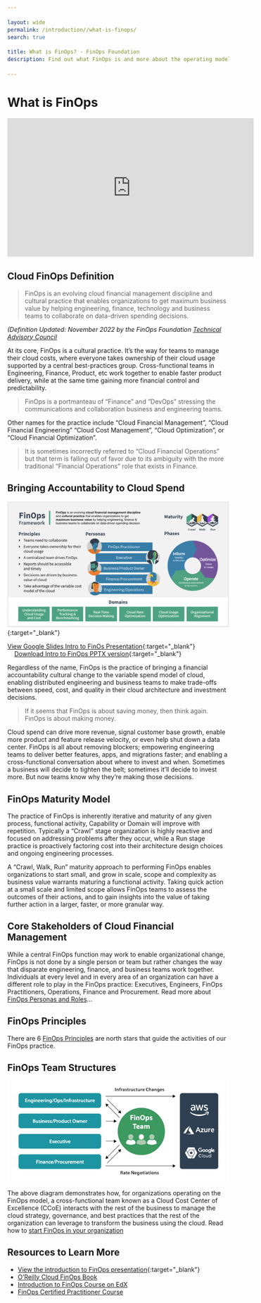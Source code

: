 ```yaml
---

layout: wide
permalink: /introduction//what-is-finops/
search: true

title: What is FinOps? - FinOps Foundation
description: Find out what FinOps is and more about the operating model for the cloud. Understand the three phases of FinOps - Inform, Optimize and Operate.

---
```


# What is FinOps

<div class="videoWrapper mb-10">
  <iframe width="560" height="315" src="https://www.youtube.com/embed/VDrcgEne6lU" title="YouTube video player" frameborder="0" allow="accelerometer; autoplay; clipboard-write; encrypted-media; gyroscope; picture-in-picture" allowfullscreen></iframe>
</div>

## Cloud FinOps Definition

> FinOps is an evolving cloud financial management discipline and cultural practice that enables organizations to get maximum business value by helping engineering, finance, technology and business teams to collaborate on data-driven spending decisions.

_(Definition Updated: November 2022 by the FinOps Foundation [Technical Advisory Council]()_

At its core, FinOps is a cultural practice. It’s the way for teams to manage their cloud costs, where everyone takes ownership of their cloud usage supported by a central best-practices group. Cross-functional teams in Engineering, Finance, Product, etc work together to enable faster product delivery, while at the same time gaining more financial control and predictability.

> FinOps is a portmanteau of “Finance” and “DevOps” stressing the communications and collaboration business and engineering teams.

Other names for the practice include “Cloud Financial Management”, “Cloud Financial Engineering” “Cloud Cost Management”, “Cloud Optimization”, or “Cloud Financial Optimization”. 

> It is sometimes incorrectly referred to “Cloud Financial Operations” but that term is falling out of favor due to its ambiguity with the more traditional “Financial Operations” role that exists in Finance. 

## Bringing Accountability to Cloud Spend

[![Introduction to FinOps](/img/resources/intro-slide.png?w)](https://docs.google.com/presentation/d/1gt9ev4OU79-N0tkkdx78rrZM0jJPuxQqlL6pCImL4ww/edit?usp=sharing){:target="_blank"}

[View Google Slides Intro to FinOs Presentation](https://docs.google.com/presentation/d/1gt9ev4OU79-N0tkkdx78rrZM0jJPuxQqlL6pCImL4ww/edit?usp=sharing){:target="_blank"} &nbsp;&nbsp;&nbsp;&nbsp;[Download Intro to FinOps PPTX version](/img/resources/Intro-to-FinOps-1-0.pptx){:target="_blank"}

Regardless of the name, FinOps is the practice of bringing a financial accountability cultural change to the variable spend model of cloud, enabling distributed engineering and business teams to make trade-offs between speed, cost, and quality in their cloud architecture and investment decisions.

> If it seems that FinOps is about saving money, then think again. FinOps is about making money. 

Cloud spend can drive more revenue, signal customer base growth, enable more product and feature release velocity, or even help shut down a data center. FinOps is all about removing blockers; empowering engineering teams to deliver better features, apps, and migrations faster; and enabling a cross-functional conversation about where to invest and when. Sometimes a business will decide to tighten the belt; sometimes it’ll decide to invest more. But now teams know why they’re making those decisions.

## FinOps Maturity Model

The practice of FinOps is inherently iterative and maturity of any given process, functional activity, Capability or Domain will improve with repetition. Typically a “Crawl” stage organization is highly reactive and focused on addressing problems after they occur, while a Run stage practice is proactively factoring cost into their architecture design choices and ongoing engineering processes. 

A “Crawl, Walk, Run” maturity approach to performing FinOps enables organizations to start small, and grow in scale, scope and complexity as business value warrants maturing a functional activity. Taking quick action at a small scale and limited scope allows FinOps teams to assess the outcomes of their actions, and to gain insights into the value of taking further action in a larger, faster, or more granular way. 

## Core Stakeholders of Cloud Financial Management

While a central FinOps function may work to enable organizational change, FinOps is not done by a single person or team but rather changes the way that disparate engineering, finance, and business teams work together. Individuals at every level and in every area of an organization can have a different role to play in the FinOps practice: Executives, Engineers, FinOps Practitioners, Operations, Finance and Procurement. Read more about [FinOps Personas and Roles](/framework/personas)...

## FinOps Principles

There are 6 [FinOps Principles](/framework/principles/) are north stars that guide the activities of our FinOps practice. 

## FinOps Team Structures

![image](/img/resources/finops-team-structure.png)

The above diagram demonstrates how, for organizations operating on the FinOps model, a cross-functional team known as a Cloud Cost Center of Excellence (CCoE) interacts with the rest of the business to manage the cloud strategy, governance, and best practices that the rest of the organization can leverage to transform the business using the cloud. Read how to [start FinOps in your organization](/projects/adopting-finops/)

## Resources to Learn More

- [View the introduction to FinOps presentation](https://docs.google.com/presentation/d/1gt9ev4OU79-N0tkkdx78rrZM0jJPuxQqlL6pCImL4ww/edit?usp=sharing){:target="_blank"}
- [O’Reilly Cloud FinOps Book](/resources/finops-book)
- [Introduction to FinOps Course on EdX](https://training.linuxfoundation.org/training/introduction-to-finops-lfs175/)
- [FinOps Certified Practitioner Course](https://learn.finops.org)